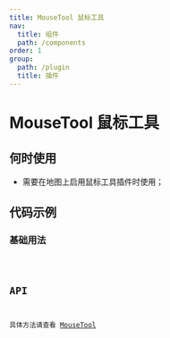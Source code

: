 ```yaml
---
title: MouseTool 鼠标工具
nav:
  title: 组件
  path: /components
order: 1
group:
  path: /plugin
  title: 插件
---
```


# MouseTool 鼠标工具

## 何时使用

- 需要在地图上启用鼠标工具插件时使用；

## 代码示例

### 基础用法

<code src="./demo/demo-01.tsx" />

## API

具体方法请查看 [MouseTool](https://lbs.amap.com/api/javascript-api/reference/plugin/#AMap.MouseTool)
